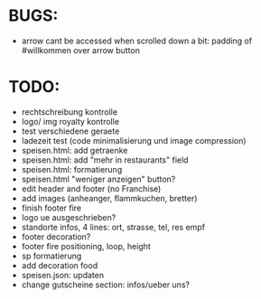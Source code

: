 # BUGS:

- arrow cant be accessed when scrolled down a bit: padding of #willkommen over arrow button

# TODO:

- rechtschreibung kontrolle
- logo/ img royalty kontrolle
- test verschiedene geraete
- ladezeit test (code minimalisierung und image compression)
- speisen.html: add getraenke
- speisen.html: add "mehr in restaurants" field
- speisen.html: formatierung
- speisen.html "weniger anzeigen" button?
- edit header and footer (no Franchise)
- add images (anheanger, flammkuchen, bretter)
- finish footer fire
- logo ue ausgeschrieben?
- standorte infos, 4 lines: ort, strasse, tel, res empf
- footer decoration?
- footer fire positioning, loop, height
- sp formatierung
- add decoration food
- speisen.json: updaten
- change gutscheine section: infos/ueber uns?
